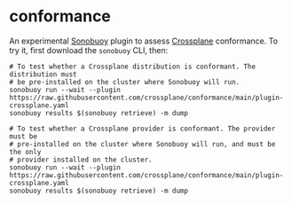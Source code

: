 # conformance

An experimental [Sonobuoy] plugin to assess [Crossplane] conformance. To try it,
first download the `sonobuoy` CLI, then:

```console
# To test whether a Crossplane distribution is conformant. The distribution must
# be pre-installed on the cluster where Sonobuoy will run.
sonobuoy run --wait --plugin https://raw.githubusercontent.com/crossplane/conformance/main/plugin-crossplane.yaml
sonobuoy results $(sonobuoy retrieve) -m dump

# To test whether a Crossplane provider is conformant. The provider must be
# pre-installed on the cluster where Sonobuoy will run, and must be the only
# provider installed on the cluster.
sonobuoy run --wait --plugin https://raw.githubusercontent.com/crossplane/conformance/main/plugin-crossplane.yaml
sonobuoy results $(sonobuoy retrieve) -m dump
```

[sonobuoy]: https://sonobuoy.io/
[crossplane]: https://crossplane.io/
